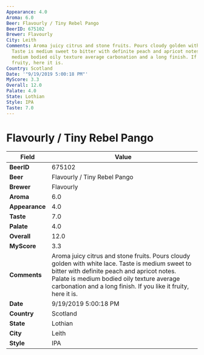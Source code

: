 ```yaml
---
Appearance: 4.0
Aroma: 6.0
Beer: Flavourly / Tiny Rebel Pango
BeerID: 675102
Brewer: Flavourly
City: Leith
Comments: Aroma juicy citrus and stone fruits. Pours cloudy golden with white lace.
  Taste is medium sweet to bitter with definite peach and apricot notes. Palate is
  medium bodied oily texture average carbonation and a long finish. If you like it
  fruity, here it is.
Country: Scotland
Date: '"9/19/2019 5:00:18 PM"'
MyScore: 3.3
Overall: 12.0
Palate: 4.0
State: Lothian
Style: IPA
Taste: 7.0
---
```


# Flavourly / Tiny Rebel Pango

| Field         | Value |
|---------------|-------|
| **BeerID** | 675102 |
| **Beer** | Flavourly / Tiny Rebel Pango |
| **Brewer** | Flavourly |
| **Aroma** | 6.0 |
| **Appearance** | 4.0 |
| **Taste** | 7.0 |
| **Palate** | 4.0 |
| **Overall** | 12.0 |
| **MyScore** | 3.3 |
| **Comments** | Aroma juicy citrus and stone fruits. Pours cloudy golden with white lace. Taste is medium sweet to bitter with definite peach and apricot notes. Palate is medium bodied oily texture average carbonation and a long finish. If you like it fruity, here it is. |
| **Date** | 9/19/2019 5:00:18 PM |
| **Country** | Scotland |
| **State** | Lothian |
| **City** | Leith |
| **Style** | IPA |

